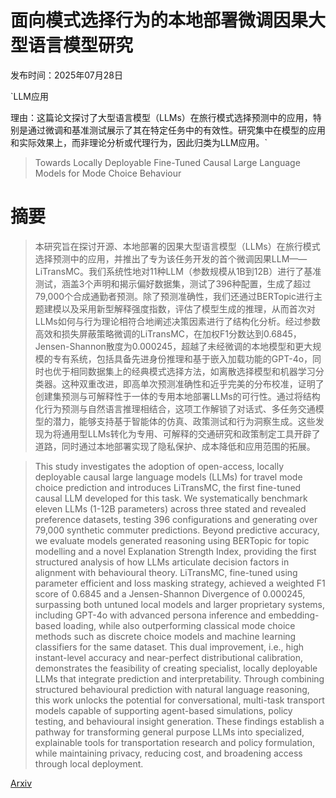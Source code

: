 # 面向模式选择行为的本地部署微调因果大型语言模型研究

发布时间：2025年07月28日

`LLM应用

理由：这篇论文探讨了大型语言模型（LLMs）在旅行模式选择预测中的应用，特别是通过微调和基准测试展示了其在特定任务中的有效性。研究集中在模型的应用和实际效果上，而非理论分析或代理行为，因此归类为LLM应用。`

> Towards Locally Deployable Fine-Tuned Causal Large Language Models for Mode Choice Behaviour

# 摘要

> 本研究旨在探讨开源、本地部署的因果大型语言模型（LLMs）在旅行模式选择预测中的应用，并推出了专为该任务开发的首个微调因果LLM——LiTransMC。我们系统性地对11种LLM（参数规模从1B到12B）进行了基准测试，涵盖3个声明和揭示偏好数据集，测试了396种配置，生成了超过79,000个合成通勤者预测。除了预测准确性，我们还通过BERTopic进行主题建模以及采用新型解释强度指数，评估了模型生成的推理，从而首次对LLMs如何与行为理论相符合地阐述决策因素进行了结构化分析。经过参数高效和损失屏蔽策略微调的LiTransMC，在加权F1分数达到0.6845，Jensen-Shannon散度为0.000245，超越了未经微调的本地模型和更大规模的专有系统，包括具备先进身份推理和基于嵌入加载功能的GPT-4o，同时也优于相同数据集上的经典模式选择方法，如离散选择模型和机器学习分类器。这种双重改进，即高单次预测准确性和近乎完美的分布校准，证明了创建集预测与可解释性于一体的专用本地部署LLMs的可行性。通过将结构化行为预测与自然语言推理相结合，这项工作解锁了对话式、多任务交通模型的潜力，能够支持基于智能体的仿真、政策测试和行为洞察生成。这些发现为将通用型LLMs转化为专用、可解释的交通研究和政策制定工具开辟了道路，同时通过本地部署实现了隐私保护、成本降低和应用范围的拓展。

> This study investigates the adoption of open-access, locally deployable causal large language models (LLMs) for travel mode choice prediction and introduces LiTransMC, the first fine-tuned causal LLM developed for this task. We systematically benchmark eleven LLMs (1-12B parameters) across three stated and revealed preference datasets, testing 396 configurations and generating over 79,000 synthetic commuter predictions. Beyond predictive accuracy, we evaluate models generated reasoning using BERTopic for topic modelling and a novel Explanation Strength Index, providing the first structured analysis of how LLMs articulate decision factors in alignment with behavioural theory. LiTransMC, fine-tuned using parameter efficient and loss masking strategy, achieved a weighted F1 score of 0.6845 and a Jensen-Shannon Divergence of 0.000245, surpassing both untuned local models and larger proprietary systems, including GPT-4o with advanced persona inference and embedding-based loading, while also outperforming classical mode choice methods such as discrete choice models and machine learning classifiers for the same dataset. This dual improvement, i.e., high instant-level accuracy and near-perfect distributional calibration, demonstrates the feasibility of creating specialist, locally deployable LLMs that integrate prediction and interpretability. Through combining structured behavioural prediction with natural language reasoning, this work unlocks the potential for conversational, multi-task transport models capable of supporting agent-based simulations, policy testing, and behavioural insight generation. These findings establish a pathway for transforming general purpose LLMs into specialized, explainable tools for transportation research and policy formulation, while maintaining privacy, reducing cost, and broadening access through local deployment.

[Arxiv](https://arxiv.org/abs/2507.21432)